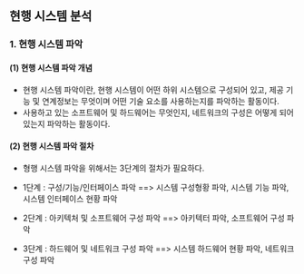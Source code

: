 ## 현행 시스템 분석

### 1. 현행 시스템 파악

#### (1) 현행 시스템 파악 개념

- 현행 시스템 파악이란, 현행 시스템이 어떤 하위 시스템으로 구성되어 있고, 제공 기능 및 연계정보는 무엇이며 어떤 기술 요소를 사용하는지를 파악하는 활동이다.
- 사용하고 있는 소프트웨어 및 하드웨어는 무엇인지, 네트워크의 구성은 어떻게 되어 있는지 파악하는 활동이다. 

#### (2) 현행 시스템 파악 절차

- 형행 시스템 파악을 위해서는 3단계의 절차가 필요하다.

- 1단계 : 구성/기능/인터페이스 파악 ==> 시스템 구성형황 파악, 시스템 기능 파악, 시스템 인터페이스 현황 파악
- 2단계 : 아키텍처 및 소프트웨어 구성 파악 ==> 아키텍터 파악, 소프트웨어 구성 파악
- 3단계 : 하드웨어 및 네트워크 구성 파악 ==> 시스템 하드웨어 현황 파악, 네트워크 구성 파악

